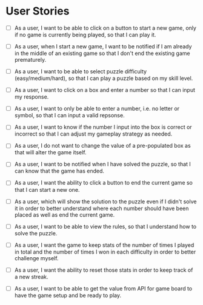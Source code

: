 # User Stories
- [ ] As a user, I want to be able to click on a button to start a new game, only if no game is currently being played, so that I can play it.

- [ ] As a user, when I start a new game, I want to be notified if I am already in the middle of an existing game so that I don't end the existing game prematurely.

- [ ] As a user, I want to be able to select puzzle difficulty (easy/medium/hard), so that I can play a puzzle based on my skill level.

- [ ] As a user, I want to click on a box and enter a number so that I can input my response.

- [ ] As a user, I want to only be able to enter a number, i.e. no letter or symbol, so that I can input a valid repsonse.

- [ ] As a user, I want to know if the number I input into the box is correct or incorrect so that I can adjust my gameplay strategy as needed.

- [ ] As a user, I do not want to change the value of a pre-populated box as that will alter the game itself.

- [ ] As a user, I want to be notified when I have solved the puzzle, so that I can know that the game has ended.

- [ ] As a user, I want the ability to click a button to end the current game so that I can start a new one.

- [ ] As a user, which will show the solution to the puzzle even if I didn't solve it in order to better understand where each number should have been placed as well as end the current game.

- [ ] As a user, I want to be able to view the rules, so that I understand how to solve the puzzle.

- [ ] As a user, I want the game to keep stats of the number of times I played in total and the number of times I won in each difficulty in order to better challenge myself.

- [ ] As a user, I want the ability to reset those stats in order to keep track of a new streak.

- [ ] As a user, I want to be able to get the value from API for game board to have the game setup and be ready to play.

